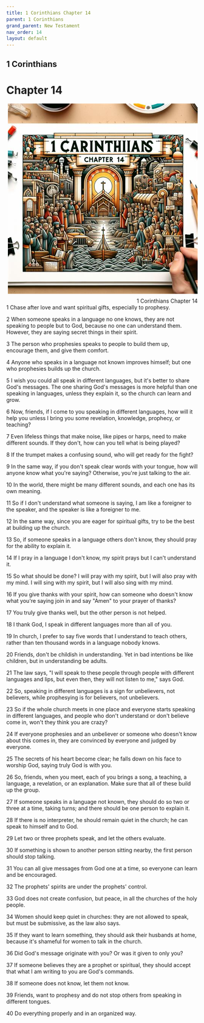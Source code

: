 ```yaml
---
title: 1 Corinthians Chapter 14
parent: 1 Corinthians
grand_parent: New Testament
nav_order: 14
layout: default
---
```


## 1 Corinthians

# Chapter 14

<div style="clear: both; text-align: right;">
    <img src="/assets/Image/1 Corinthians/500/14.jpg" alt="1 Corinthians Chapter 14" class="chapter-image" style="max-width: 100%; height: auto; float: right; margin: 0 0 10px 10px; padding-left: 10%;">
    <figcaption style="font-size: 14px;">1 Corinthians Chapter 14</figcaption>
</div>
1 Chase after love and want spiritual gifts, especially to prophesy.

2 When someone speaks in a language no one knows, they are not speaking to people but to God, because no one can understand them. However, they are saying secret things in their spirit.

3 The person who prophesies speaks to people to build them up, encourage them, and give them comfort.

4 Anyone who speaks in a language not known improves himself; but one who prophesies builds up the church.

5 I wish you could all speak in different languages, but it's better to share God's messages. The one sharing God's messages is more helpful than one speaking in languages, unless they explain it, so the church can learn and grow.

6 Now, friends, if I come to you speaking in different languages, how will it help you unless I bring you some revelation, knowledge, prophecy, or teaching?

7 Even lifeless things that make noise, like pipes or harps, need to make different sounds. If they don't, how can you tell what is being played?

8 If the trumpet makes a confusing sound, who will get ready for the fight?

9 In the same way, if you don't speak clear words with your tongue, how will anyone know what you're saying? Otherwise, you're just talking to the air.

10 In the world, there might be many different sounds, and each one has its own meaning.

11 So if I don't understand what someone is saying, I am like a foreigner to the speaker, and the speaker is like a foreigner to me.

12 In the same way, since you are eager for spiritual gifts, try to be the best at building up the church.

13 So, if someone speaks in a language others don't know, they should pray for the ability to explain it.

14 If I pray in a language I don't know, my spirit prays but I can't understand it.

15 So what should be done? I will pray with my spirit, but I will also pray with my mind. I will sing with my spirit, but I will also sing with my mind.

16 If you give thanks with your spirit, how can someone who doesn't know what you're saying join in and say "Amen" to your prayer of thanks?

17 You truly give thanks well, but the other person is not helped.

18 I thank God, I speak in different languages more than all of you.

19 In church, I prefer to say five words that I understand to teach others, rather than ten thousand words in a language nobody knows.

20 Friends, don't be childish in understanding. Yet in bad intentions be like children, but in understanding be adults.

21 The law says, "I will speak to these people through people with different languages and lips, but even then, they will not listen to me," says God.

22 So, speaking in different languages is a sign for unbelievers, not believers, while prophesying is for believers, not unbelievers.

23 So if the whole church meets in one place and everyone starts speaking in different languages, and people who don't understand or don't believe come in, won't they think you are crazy?

24 If everyone prophesies and an unbeliever or someone who doesn't know about this comes in, they are convinced by everyone and judged by everyone.

25 The secrets of his heart become clear; he falls down on his face to worship God, saying truly God is with you.

26 So, friends, when you meet, each of you brings a song, a teaching, a language, a revelation, or an explanation. Make sure that all of these build up the group.

27 If someone speaks in a language not known, they should do so two or three at a time, taking turns; and there should be one person to explain it.

28 If there is no interpreter, he should remain quiet in the church; he can speak to himself and to God.

29 Let two or three prophets speak, and let the others evaluate.

30 If something is shown to another person sitting nearby, the first person should stop talking.

31 You can all give messages from God one at a time, so everyone can learn and be encouraged.

32 The prophets' spirits are under the prophets' control.

33 God does not create confusion, but peace, in all the churches of the holy people.

34 Women should keep quiet in churches: they are not allowed to speak, but must be submissive, as the law also says.

35 If they want to learn something, they should ask their husbands at home, because it's shameful for women to talk in the church.

36 Did God's message originate with you? Or was it given to only you?

37 If someone believes they are a prophet or spiritual, they should accept that what I am writing to you are God's commands.

38 If someone does not know, let them not know.

39 Friends, want to prophesy and do not stop others from speaking in different tongues.

40 Do everything properly and in an organized way.


